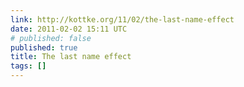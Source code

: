 ```yaml
---
link: http://kottke.org/11/02/the-last-name-effect
date: 2011-02-02 15:11 UTC
# published: false
published: true
title: The last name effect
tags: []
---
```



